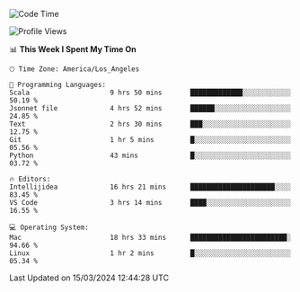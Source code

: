 <!--START_SECTION:waka-->
![Code Time](http://img.shields.io/badge/Code%20Time-879%20hrs%2015%20mins-blue)

![Profile Views](http://img.shields.io/badge/Profile%20Views-23-blue)

📊 **This Week I Spent My Time On** 

```text
🕑︎ Time Zone: America/Los_Angeles

💬 Programming Languages: 
Scala                    9 hrs 50 mins       █████████████░░░░░░░░░░░░   50.19 % 
Jsonnet file             4 hrs 52 mins       ██████░░░░░░░░░░░░░░░░░░░   24.85 % 
Text                     2 hrs 30 mins       ███░░░░░░░░░░░░░░░░░░░░░░   12.75 % 
Git                      1 hr 5 mins         █░░░░░░░░░░░░░░░░░░░░░░░░   05.56 % 
Python                   43 mins             █░░░░░░░░░░░░░░░░░░░░░░░░   03.72 % 

🔥 Editors: 
Intellijidea             16 hrs 21 mins      █████████████████████░░░░   83.45 % 
VS Code                  3 hrs 14 mins       ████░░░░░░░░░░░░░░░░░░░░░   16.55 % 

💻 Operating System: 
Mac                      18 hrs 33 mins      ████████████████████████░   94.66 % 
Linux                    1 hr 2 mins         █░░░░░░░░░░░░░░░░░░░░░░░░   05.34 % 
```


 Last Updated on 15/03/2024 12:44:28 UTC
<!--END_SECTION:waka-->
